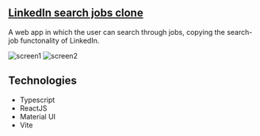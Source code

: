 ## <a href="https://linkedin-job-search-clone.onrender.com/">LinkedIn search jobs clone</a>

A web app in which the user can search through jobs, copying the search-job functonality of LinkedIn.

![screen1](https://github.com/user-attachments/assets/c5ec9b5a-3183-496e-8c72-3f05f96e0634)
![screen2](https://github.com/user-attachments/assets/7ba6e521-d6ea-482d-866d-48986ba87612)


## Technologies

- Typescript
- ReactJS
- Material UI
- Vite
